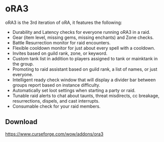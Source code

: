 # oRA3

oRA3 is the 3rd iteration of oRA, it features the following:

 - Durability and Latency checks for everyone running oRA3 in a raid.
 - Gear (item level, missing gems, missing enchants) and Zone checks.
 - Battle Resurrection monitor for raid encounters.
 - Flexible cooldown monitor for just about every spell with a cooldown.
 - Invites based on guild rank, zone, or keyword.
 - Custom tank list in addition to players assigned to tank or mainktank in the
   group.
 - Promoting to raid assistant based on guild rank, a list of names, or just
   everyone.
 - Intelligent ready check window that will display a divider bar between
   groups report based on instance difficulty.
 - Automatically set loot settings when starting a party or raid.
 - Tunable raid alerts to chat about taunts, threat misdirects, cc breakage,
   resurrections, dispels, and cast interrupts.
 - Consumable check for your raid members.

## Download

<https://www.curseforge.com/wow/addons/ora3>
